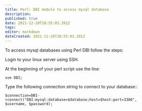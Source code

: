 ```yaml
---
title: Perl: DBI module to access mysql database
description: 
published: true
date: 2021-12-20T20:55:03.201Z
tags: 
editor: markdown
dateCreated: 2021-12-20T20:55:03.201Z
---
```


To access mysql databases using Perl DBI follow the steps:

Login to your linux server using SSH.

At the beginning of your perl script use the line:

```
use DBI;
```

Type the following connection string to connect to your database::

```
$connection=DBI-
>connect("DBI:mysql:database=$database;host=$host:port=3306",
$username, $password);
```


